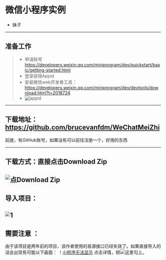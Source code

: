# 微信小程序实例

 * 妹子

------

## 准备工作

> * 申请账号 https://developers.weixin.qq.com/miniprogram/dev/quickstart/basic/getting-started.html
> * 登录获得Appid
> * 安装微信web开发者工具：https://developers.weixin.qq.com/miniprogram/dev/devtools/download.html?t=2018724
> * ![appid](http://chuantu.biz/t6/351/1533140518x-1376440198.png)

-----

## 下载地址：https://github.com/brucevanfdm/WeChatMeiZhi

前提，有GitHub账号，如果没有可以前往注册一个，好用的东西

------

## 下载方式：直接点击Download Zip

![点Download Zip](http://chuantu.biz/t6/351/1533139419x-1566688556.png)
------
## 导入项目：
![1](http://chuantu.biz/t6/351/1533140769x-1404755439.png)
------
## 需要注意 ：
由于该项目是两年前的项目，该作者使用的易源接口已经失效了。如果直接导入的话会出现有可能以下画面：
！[小程序无法显示](http://chuantu.biz/t6/351/1533141155x1822611383.png)
点击详情，把![这里](http://chuantu.biz/t6/351/1533141596x-1376440240.png)勾上。

